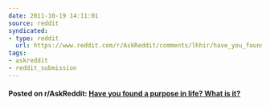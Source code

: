 ```yaml
---
date: 2011-10-19 14:11:01
source: reddit
syndicated:
- type: reddit
  url: https://www.reddit.com/r/AskReddit/comments/lhhir/have_you_found_a_purpose_in_life_what_is_it/
tags:
- askreddit
- reddit_submission
---
```


#### Posted on r/AskReddit: [Have you found a purpose in life? What is it?](https://reddit.com/r/AskReddit/comments/lhhir/have_you_found_a_purpose_in_life_what_is_it/)